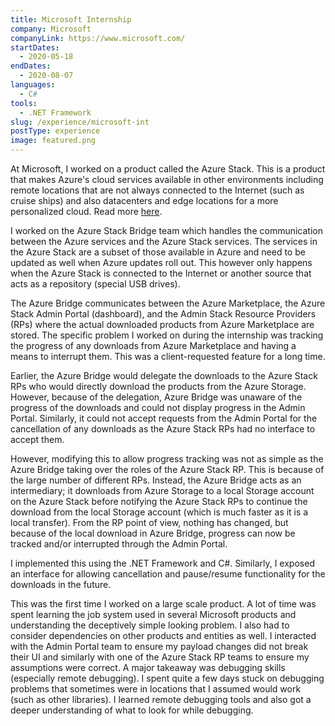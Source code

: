 ```yaml
---
title: Microsoft Internship
company: Microsoft
companyLink: https://www.microsoft.com/
startDates:
  - 2020-05-18
endDates:
  - 2020-08-07
languages:
  - C#
tools:
  - .NET Framework
slug: /experience/microsoft-int
postType: experience
image: featured.png
---
```


At Microsoft, I worked on a product called the Azure Stack. This is a product
that makes Azure's cloud services available in other environments including
remote locations that are not always connected to the Internet (such as
cruise ships) and also datacenters and edge locations for a more personalized
cloud. Read more
[here](https://azure.microsoft.com/en-in/overview/azure-stack/).

I worked on the Azure Stack Bridge team which handles the communication
between the Azure services and the Azure Stack services. The services in the
Azure Stack are a subset of those available in Azure and need to be updated
as well when Azure updates roll out. This however only happens when the Azure
Stack is connected to the Internet or another source that acts as a
repository (special USB drives).

The Azure Bridge communicates between the Azure Marketplace, the Azure Stack
Admin Portal (dashboard), and the Admin Stack Resource Providers (RPs) where
the actual downloaded products from Azure Marketplace are stored. The
specific problem I worked on during the internship was tracking the progress
of any downloads from Azure Marketplace and having a means to interrupt them.
This was a client-requested feature for a long time.

Earlier, the Azure Bridge would delegate the downloads to the Azure Stack RPs
who would directly download the products from the Azure Storage. However,
because of the delegation, Azure Bridge was unaware of the progress of the
downloads and could not display progress in the Admin Portal. Similarly, it
could not accept requests from the Admin Portal for the cancellation of any
downloads as the Azure Stack RPs had no interface to accept them.

However, modifying this to allow progress tracking was not as simple as the
Azure Bridge taking over the roles of the Azure Stack RP. This is because of
the large number of different RPs. Instead, the Azure Bridge acts as an
intermediary; it downloads from Azure Storage to a local Storage account on
the Azure Stack before notifying the Azure Stack RPs to continue the download
from the local Storage account (which is much faster as it is a local
transfer). From the RP point of view, nothing has changed, but because of the
local download in Azure Bridge, progress can now be tracked and/or
interrupted through the Admin Portal.

I implemented this using the .NET Framework and C#. Similarly, I exposed an
interface for allowing cancellation and pause/resume functionality for the
downloads in the future.

This was the first time I worked on a large scale product. A lot of time was
spent learning the job system used in several Microsoft products and
understanding the deceptively simple looking problem. I also had to consider
dependencies on other products and entities as well. I interacted with the
Admin Portal team to ensure my payload changes did not break their UI and
similarly with one of the Azure Stack RP teams to ensure my assumptions were
correct. A major takeaway was debugging skills (especially remote debugging).
I spent quite a few days stuck on debugging problems that sometimes were in
locations that I assumed would work (such as other libraries). I learned
remote debugging tools and also got a deeper understanding of what to look
for while debugging.
